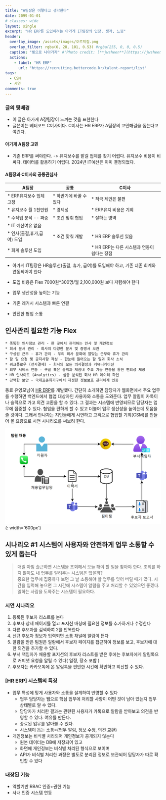 ```yaml
---
title: "A팀장은 이렇다고 생각한다"
date: 2099-01-01
# classes: wide
layout: single
excerpt: "HR ERP를 도입하려는 아가게 IT팀장의 입장, 생각, 느낌"
header:
  overlay_image: /assets/images/오르막길.png
  overlay_filter: rgba(6, 28, 101, 0.53) #rgba(255, 0, 0, 0.5)
  caption: "빛으로 나아가자" #"Photo credit: [**jwsheen**](https://jwsheen.github.io)"
  actions:
    - label: "HR ERP"
      url: "https://recruiting.bettercode.kr/talent-report/list"
tags: 
  - CSM
  - 시연
comments: true
---
```


### 글의 뒷배경
* 이 글은 아가게 A장팀장이 느끼는 것을 표현한다
* 글쓴이는 베터코드 C이사이다. C이사는 HR ERP가 A팀장의 고민해결을 돕는다고 여긴다.

#### 아가게 A팀장 고민

* 기존 ERP를 써야한다. -> 유지보수를 맡길 업체를 찾기 어렵다. 유지보수 비용이 비싸다. 데이터를 활용하기 어렵다. 2024년 IT예산은 이미 결정되었다.

#### A팀장과 C이사의 공통관심사

| A팀장 | 공통 | C이사 |
| --- | --- | --- |
|* ERP유지보수 업체 고정|* 하반기에 바꿀 수 있다 |* 적극 제안은 불편|
|* 유지보수 월 1천만원|* 경제성 |* ERP유지 비용은 기회 |
|* 수작업 분석 -- 짜증 |* 조건 맞춰 협업 |* 잘하는 영역|
|* IT 예산여유 없음|||
|* 인사(출결,휴가,급여) 도입 |* 조건 맞춰 개발 |* HR ERP 솔루션 있음 |
|* 회계 솔루션 도입 | |* HR ERP는 다른 시스템과 연동이 쉽다는 장점|

  

* 아가게 IT팀장은 HR솔루션(출결, 휴가, 급여)를 도입해야 하고, 기존 더존 회계와 연동되어야 한다
* 도입 비용은 Flex 7000원*300명/월 2,100,000원 보다 저렴해야 한다


* 업무 생산성을 높이는 기능
* 기존 레거시 시스템과 빠른 연결
* 안전한 협업 소통

## 인사관리 필요한 기능 Flex
```
* 똑똑한 인사정보 관리 - 한 곳에서 관리하는 인사 및 개인정보
* 회사 문서 관리 - 회사의 다양한 문서 및 증명서 보관
* 구성원 근무 · 휴가 관리 - 우리 회사 문화에 알맞는 근무와 휴가 관리
* 할 일 요청 및 공지사항 작성 - 한눈에 들어오는 할 일과 회사 소식
* 워크플로우 (전자결재) - 회사의 모든 의사결정과 커뮤니케이션
* 외부 서비스 연동 - 구글 혹은 슬랙과 제품내 주요 기능 연동을 통한 편의성 제공
* HR 인사이트 (Analytics) - 심층 분석된 회사 HR 데이터 확인
* 강력한 보안 - 국제표준화기구에서 제정한 정보보호 관리체계 인증
```

동료 유영모님이 [HR ERP](https://recruiting.bettercode.kr)를 개발했다. 간단히 소개하면 담당자가 웹화면에서 주요 업무를 수행하면 백엔드에서 협업 대상자인 사용자와 소통을 도와준다. 업무 알림이 카톡이나 슬랙으로 가고 의견 교환을 할 수 있다. 그 결과는 시스템에 반영되므로 담당자는 업무에 집중할 수 있다. 협업을 편하게 할 수 있고 더불어 업무 생산성을 높이는데 도움을 줄 것이다. 그래서 만나자는 지인들에게 시연하고 고객으로 협업할 기회(CSM)를 만들어 볼 요량으로 시연 시나리오를 써보려 한다.


![채용팀](/assets/images/팀원-채용-시나리오.png){: width='600px'}

## 시나리오 #1 시스템이 사용자와 안전하게 업무 소통할 수 있게 돕는다

> 매일 아침 출근하면 시스템을 조회해서 오늘 해야 할 일을 찾아야 한다. 조회를 하지 않아도 내 업무를 알려주는 시스템은 없을까?  
> 중요한 업무에 집중하다 보면 그 날 소통해야 할 업무를 잊어 버릴 때가 많다. 시간을 입력해 놓으면 그 시간에 시스템이 알람을 주고  처리할 수 있었으면 좋겠다. 일하는 사람을 도와주는 시스템이 필요하다.

### 시연 시나리오
1. 등록된 후보자 리스트를 본다
2. 후보자 상세 페이지를 열고 포지션 매칭에 필요한 정보를 추가하거나 수정한다
3. 다른 후보자를 검색하여 2를 반복한다
4. 신규 후보자 정보가 입력되면 소통 채널에 알람이 뜬다
5. 알람을 받은 팀원은 알람에서 후보자 페이지를 접근하여 정보를 보고, 후보자에 대한 의견을 추가할 수 있다.
6. 부서 책임자가 채용할 포지션의 후보자 리스트를 받은 후에는 후보자에게 알림톡으로 커피챗 요청을 알릴 수 있다( 일정, 장소 포함 ) 
7. 후보자는 카카오톡에 온 알림톡을 편안한 시간에 확인하고 회신할 수 있다.

### [HR ERP] 시스템의 특징
* 업무 특성에 맞게 사용자와 소통을 설계하여 반영할 수 있다
  * 업무 담당자는 웹으로 핵심 업무에 처리할 사항이 어떤 것이 남아 있는지 업무 상태별로 알 수 있다.
  * 담당자가 처리한 결과는 관련된 사용자가 카톡으로 알람을 받아보고 의견을 반영할 수 있다. 여유를 만든다.
  * 종료된 업무를 알아볼 수 있다. 
  * 시스템이 돕는 소통={업무 알림, 정보 수정, 의견 교환} 
* 개인정보는 비식별 처리되어 개인정보가 공개되지 않는다
  * 원본 데이터는 DB에 저장되어 있고
  * 화면에 개인정보는 비식별 처리된 형식으로 보이며
  * API가 비식별 처리한 과정은 별도로 분리된 정보로 보관되어 담당자가 따로 확인할 수 있다

### 내장된 기능
* 역할기반 RBAC 인증+권한 기능
* 사내 인증 시스템 연동

